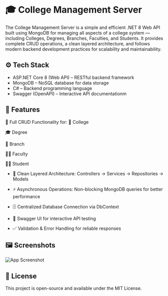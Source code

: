 
# 🎓 College Management Server

The College Management Server is a simple and efficient .NET 8 Web API built using MongoDB for managing all aspects of a college system — including Colleges, Degrees, Branches, Faculties, and Students.
It provides complete CRUD operations, a clean layered architecture, and follows modern backend development practices for scalability and maintainability.


## ⚙️ Tech Stack

- ASP.NET Core 8 (Web API) – RESTful backend framework
- MongoDB – NoSQL database for data storage
- C# – Backend programming language
- Swagger (OpenAPI) – Interactive API documentationm


## 📁 Features

🔹 Full CRUD Functionality for:
🏫 College

🎓 Degree

🌿 Branch

👩‍🏫 Faculty

👨‍🎓 Student

- 🧱 Clean Layered Architecture: Controllers → Services → Repositories → Models

- ⚡ Asynchronous Operations: Non-blocking MongoDB queries for better performance

- 🗄️ Centralized Database Connection via DbContext

- 🧩 Swagger UI for interactive API testing

- ✅ Validation & Error Handling for reliable responses


## 🖼️ Screenshots



![App Screenshot](https://blogger.googleusercontent.com/img/a/AVvXsEjxvJRJGh_n1SHmtZjJW5UAwQDLL-ZUF3HTIR-IkiduVWJmc5RgK9muHEZFrRDHCDkElk6-j751kasSw_8j4Rx8NWQ50nJ4cPXaNHSUJEkvoGJs5pVfIhNRyPgqv7n7TuiP1pmrsJuzCjMVRZDaGj8Mui_FoJ6JTBXq01FjkUYtUqv_NYzfFfXBYW7afqdi)


## 📜 License

This project is open-source and available under the MIT License.

